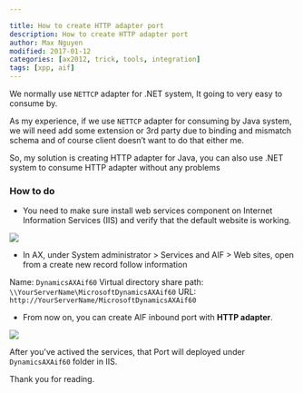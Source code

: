 ```yaml
---

title: How to create HTTP adapter port
description: How to create HTTP adapter port
author: Max Nguyen
modified: 2017-01-12
categories: [ax2012, trick, tools, integration]
tags: [xpp, aif]
---
```


We normally use `NETTCP` adapter for .NET system, It going to very easy to consume by.

As my experience, if we use `NETTCP` adapter for consuming by Java system, we will need add some extension or 3rd party due to binding and mismatch schema and of course client doesn’t want to do that either me.

So, my solution is creating HTTP adapter for Java, you can also use .NET system to consume HTTP adapter without any problems

<!-- more -->

### How to do

* You need to make sure install web services component on Internet Information Services (IIS) and verify that the default website is working.

![](https://dynamics365.github.io/assets/How-to-create-HTTP-adapter-port-1.png)

* In AX, under System administrator > Services and AIF > Web sites, open from a create new record follow information

Name: `DynamicsAXAif60`
Virtual directory share path: `\\YourServerName\MicrosoftDynamicsAXAif60`
URL: `http://YourServerName/MicrosoftDynamicsAXAif60`

* From now on, you can create AIF inbound port with **HTTP adapter**.

![](https://dynamics365.github.io/assets/How-to-create-HTTP-adapter-port-2.png)

After you've actived the services, that Port will deployed under `DynamicsAXAif60` folder in IIS.

Thank you for reading.
